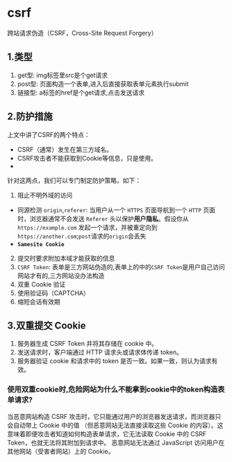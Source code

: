 # csrf
跨站请求伪造（CSRF，Cross-Site Request Forgery）

## 1.类型
1. get型: img标签里src是个get请求
2. post型: 页面构造一个表单,进入后直接获取表单元素执行submit
3. 链接型: a标签的href是个get请求,点击发送请求

## 2.防护措施
上文中讲了CSRF的两个特点：
- CSRF（通常）发生在第三方域名。
- CSRF攻击者不能获取到Cookie等信息，只是使用。
- 
针对这两点，我们可以专门制定防护策略，如下：
1. 阻止不明外域的访问
  - 同源检测 `origin`,`referer`: 当用户从一个 `HTTPS` 页面导航到一个 `HTTP` 页面时，浏览器通常不会发送 `Referer` 头以保护**用户隐私**。假设你从 `https://example.com` 发起一个请求，并被重定向到 `https://another.com`;`post`请求的`origin`会丢失
  - **`Samesite Cookie`**
2. 提交时要求附加本域才能获取的信息
  1. `CSRF Token`: 表单是三方网站伪造的,表单上的中的`CSRF Token`是用户自己访问网站才有的,三方网站没办法构造
  2. 双重 Cookie 验证
  3. 使用验证码（CAPTCHA）
  4. 缩短会话有效期
## 3.双重提交 Cookie
1. 服务器生成 CSRF Token 并将其存储在 cookie 中。
2. 发送请求时，客户端通过 HTTP 请求头或请求体传递 token。
3. 服务器验证 cookie 和请求中的 token 是否一致。如果一致，则认为请求有效。
### 使用双重cookie时,危险网站为什么不能拿到cookie中的token构造表单请求?
当恶意网站构造 CSRF 攻击时，它只能通过用户的浏览器发送请求，而浏览器只会自动带上 Cookie 中的值
（但恶意网站无法直接读取这些 Cookie 的内容）。这意味着即便攻击者知道如何构造表单请求，它无法读取 Cookie 中的 CSRF Token，也就无法将其附加到请求中。
恶意网站无法通过 JavaScript 访问用户在其他网站（受害者网站）上的 Cookie。